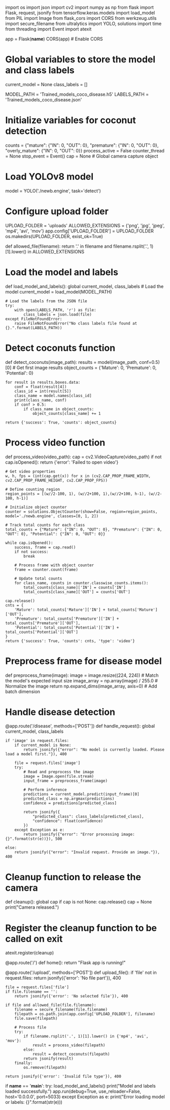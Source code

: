 import os
import json
import cv2
import numpy as np
from flask import Flask, request, jsonify
from tensorflow.keras.models import load_model
from PIL import Image
from flask_cors import CORS
from werkzeug.utils import secure_filename
from ultralytics import YOLO, solutions
import time
from threading import Event
import atexit

app = Flask(__name__)
CORS(app)  # Enable CORS

# Global variables to store the model and class labels
current_model = None
class_labels = []

MODEL_PATH = 'Trained_models_coco_disease.h5'
LABELS_PATH = 'Trained_models_coco_disease.json'

# Initialize variables for coconut detection
counts = {"mature": {"IN": 0, "OUT": 0}, 
          "premature": {"IN": 0, "OUT": 0}, 
          "overly_mature": {"IN": 0, "OUT": 0}}
process_active = False
counter_thread = None
stop_event = Event()
cap = None  # Global camera capture object

# Load YOLOv8 model
model = YOLO('./newb.engine', task='detect')

# Configure upload folder
UPLOAD_FOLDER = 'uploads'
ALLOWED_EXTENSIONS = {'png', 'jpg', 'jpeg', 'mp4', 'avi', 'mov'}
app.config['UPLOAD_FOLDER'] = UPLOAD_FOLDER
os.makedirs(UPLOAD_FOLDER, exist_ok=True)

def allowed_file(filename):
    return '.' in filename and filename.rsplit('.', 1)[1].lower() in ALLOWED_EXTENSIONS

# Load the model and labels

def load_model_and_labels():
    global current_model, class_labels
    # Load the model
    current_model = load_model(MODEL_PATH)

    # Load the labels from the JSON file
    try:
        with open(LABELS_PATH, 'r') as file:
            class_labels = json.load(file)
    except FileNotFoundError:
        raise FileNotFoundError("No class labels file found at {}.".format(LABELS_PATH))

# Detect coconuts function
def detect_coconuts(image_path):
    results = model(image_path, conf=0.5)[0]  # Get first image results
    object_counts = {'Mature': 0, 'Premature': 0, 'Potential': 0}
    
    for result in results.boxes.data:
        conf = float(result[4])
        class_id = int(result[5])
        class_name = model.names[class_id]
        print(class_name, conf)
        if conf > 0.5:
            if class_name in object_counts:
                object_counts[class_name] += 1
    
    return {'success': True, 'counts': object_counts}

# Process video function
def process_video(video_path):
    cap = cv2.VideoCapture(video_path)
    if not cap.isOpened():
        return {'error': 'Failed to open video'}
    
    # Get video properties
    w, h, fps = (int(cap.get(x)) for x in (cv2.CAP_PROP_FRAME_WIDTH, cv2.CAP_PROP_FRAME_HEIGHT, cv2.CAP_PROP_FPS))
    
    # Define counting region
    region_points = [(w//2-100, 1), (w//2+100, 1),(w//2+100, h-1), (w//2-100, h-1)]
    
    # Initialize object counter
    counter = solutions.ObjectCounter(show=False, region=region_points, model='./newb.engine', classes=[0, 1, 2])
    
    # Track total counts for each class
    total_counts = {"Mature": {"IN": 0, "OUT": 0}, "Premature": {"IN": 0, "OUT": 0}, "Potential": {"IN": 0, "OUT": 0}}
    
    while cap.isOpened():
        success, frame = cap.read()
        if not success:
            break
        
        # Process frame with object counter
        frame = counter.count(frame)
        
        # Update total counts
        for class_name, counts in counter.classwise_counts.items():
            total_counts[class_name]['IN'] = counts['IN']
            total_counts[class_name]['OUT'] = counts['OUT']
    
    cap.release()
    cnts = {
        'Mature': total_counts['Mature']['IN'] + total_counts['Mature']['OUT'],
        'Premature': total_counts['Premature']['IN'] + total_counts['Premature']['OUT'],
        'Potential': total_counts['Potential']['IN'] + total_counts['Potential']['OUT']
    }
    return {'success': True, 'counts': cnts, 'type': 'video'}

# Preprocess frame for disease model
def preprocess_frame(image):
    image = image.resize((224, 224))  # Match the model's expected input size
    image_array = np.array(image) / 255.0  # Normalize the image
    return np.expand_dims(image_array, axis=0)  # Add batch dimension

# Handle disease detection
@app.route('/disease', methods=['POST'])
def handle_request():
    global current_model, class_labels

    if 'image' in request.files:
        if current_model is None:
            return jsonify({"error": "No model is currently loaded. Please load a model first."}), 400

        file = request.files['image']
        try:
            # Read and preprocess the image
            image = Image.open(file.stream)
            input_frame = preprocess_frame(image)

            # Perform inference
            predictions = current_model.predict(input_frame)[0]
            predicted_class = np.argmax(predictions)
            confidence = predictions[predicted_class]

            return jsonify({
                "predicted_class": class_labels[predicted_class],
                "confidence": float(confidence)
            })
        except Exception as e:
            return jsonify({"error": "Error processing image: {}".format(str(e))}), 500

    else:
        return jsonify({"error": "Invalid request. Provide an image."}), 400

# Cleanup function to release the camera
def cleanup():
    global cap
    if cap is not None:
        cap.release()
        cap = None
    print("Camera released.")

# Register the cleanup function to be called on exit
atexit.register(cleanup)

@app.route('/')
def home():
    return "Flask app is running!"

@app.route('/upload', methods=['POST'])
def upload_file():
    if 'file' not in request.files:
        return jsonify({'error': 'No file part'}), 400

    file = request.files['file']
    if file.filename == '':
        return jsonify({'error': 'No selected file'}), 400

    if file and allowed_file(file.filename):
        filename = secure_filename(file.filename)
        filepath = os.path.join(app.config['UPLOAD_FOLDER'], filename)
        file.save(filepath)

        # Process file
        try:
            if filename.rsplit('.', 1)[1].lower() in {'mp4', 'avi', 'mov'}:
                result = process_video(filepath)
            else:
                result = detect_coconuts(filepath)
            return jsonify(result)
        finally:
            os.remove(filepath)

    return jsonify({'error': 'Invalid file type'}), 400

if __name__ == '__main__':
    try:
        load_model_and_labels()
        print("Model and labels loaded successfully.")
        app.run(debug=True, use_reloader=False, host='0.0.0.0', port=5033)
    except Exception as e:
        print("Error loading model or labels: {}".format(str(e)))


